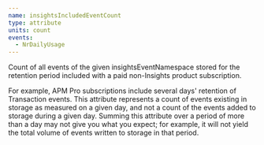 ```yaml
---
name: insightsIncludedEventCount
type: attribute
units: count
events:
  - NrDailyUsage
---
```


Count of all events of the given insightsEventNamespace stored for the retention period included with a paid non-Insights product subscription.

For example, APM Pro subscriptions include several days' retention of Transaction events. This attribute represents a count of events existing in storage as measured on a given day, and not a count of the events added to storage during a given day. Summing this attribute over a period of more than a day may not give you what you expect; for example, it will not yield the total volume of events written to storage in that period.